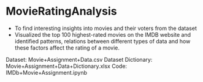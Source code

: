 # MovieRatingAnalysis
- To find interesting insights into movies and their voters from the dataset
- Visualized the top 100 highest-rated movies on the IMDB website and identified patterns, relations between different types of data and how these factors affect the rating of a movie.

Dataset: Movie+Assignment+Data.csv
Dataset Dictionary: Movie+Assignment+Data+Dictionary.xlsx
Code: IMDb+Movie+Assignment.ipynb
